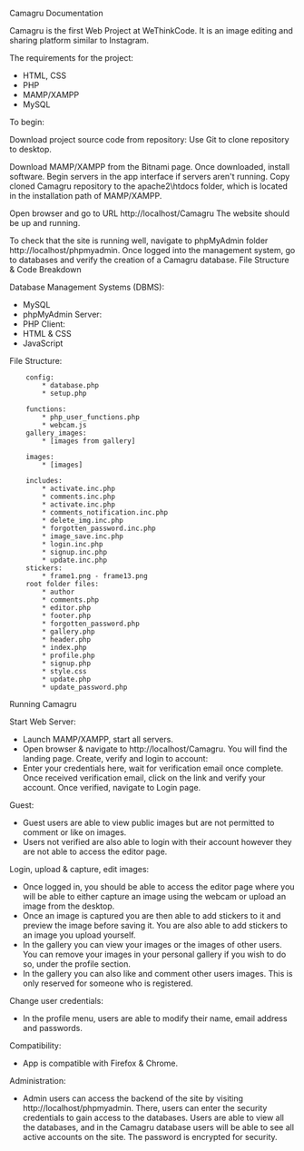Camagru Documentation

Camagru is the first Web Project at WeThinkCode. It is an image editing and sharing platform similar to Instagram.

The requirements for the project:
* HTML, CSS
* PHP
* MAMP/XAMPP
* MySQL
  
To begin:

Download project source code from repository:
Use Git to clone repository to desktop.

Download MAMP/XAMPP from the Bitnami page.
Once downloaded, install software.
Begin servers in the app interface if servers aren't running.
Copy cloned Camagru repository to the apache2\htdocs folder, which is located in the installation path of MAMP/XAMPP.

Open browser and go to URL http://localhost/Camagru
The website should be up and running.

To check that the site is running well, navigate to phpMyAdmin folder http://localhost/phpmyadmin. Once logged into the management system, go to databases and verify the creation of a Camagru database.
File Structure & Code Breakdown

Database Management Systems (DBMS):
* MySQL
* phpMyAdmin
Server:
* PHP
Client:
* HTML & CSS
* JavaScript

File Structure:
		
		config:
			* database.php
			* setup.php
			
		functions:
			* php_user_functions.php
			* webcam.js
		gallery_images:
			* [images from gallery]

		images:
			* [images]

		includes:
			* activate.inc.php
			* comments.inc.php
			* activate.inc.php
			* comments_notification.inc.php
			* delete_img.inc.php
			* forgotten_password.inc.php
			* image_save.inc.php
			* login.inc.php
			* signup.inc.php
			* update.inc.php
		stickers:
			* frame1.png - frame13.png
		root folder files:
			* author
			* comments.php
			* editor.php
			* footer.php
			* forgotten_password.php
			* gallery.php
			* header.php
			* index.php
			* profile.php
			* signup.php
			* style.css
			* update.php
			* update_password.php


Running Camagru

Start Web Server:

* Launch MAMP/XAMPP, start all servers.
* Open browser & navigate to http://localhost/Camagru. You will find the landing page.
Create, verify and login to account:
* Enter your credentials here, wait for verification email once complete. Once received verification email, click on the link and verify your account. Once verified, navigate to Login page.

Guest:
* Guest users are able to view public images but are not permitted to comment or like on images.
* Users not verified are also able to login with their account however they are not able to access the editor page.

Login, upload & capture, edit images:

* Once logged in, you should be able to access the editor page where you will be able to either capture an image using the webcam or upload an image from the desktop.
* Once an image is captured you are then able to add stickers to it and preview the image before saving it. You are also able to add stickers to an image you upload yourself.
* In the gallery you can view your images or the images of other users. You can remove your images in your personal gallery if you wish to do so, under the profile section.
* In the gallery you can also like and comment other users images. This is only reserved for someone who is registered.

Change user credentials:

* In the profile menu, users are able to modify their name, email address and passwords.

Compatibility:

* App is compatible with Firefox & Chrome.

Administration:

* Admin users can access the backend of the site by visiting http://localhost/phpmyadmin. There, users can enter the security credentials to gain access to the databases. Users are able to view all the databases, and in the Camagru database users will be able to see all active accounts on the site. The password is encrypted for security.

